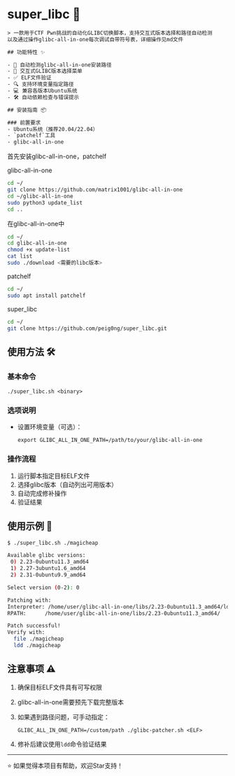 # super_libc 🔧
```tex
> 一款用于CTF Pwn挑战的自动化GLIBC切换脚本，支持交互式版本选择和路径自动检测
以及通过操作glibc-all-in-one每次调试自带符号表，详细操作见md文件

## 功能特性 ✨

- 🚀 自动检测glibc-all-in-one安装路径
- 📂 交互式GLIBC版本选择菜单
- ✅ ELF文件验证
- 🔍 支持环境变量指定路径
- 💻 兼容各版本Ubuntu系统
- 🛠️ 自动依赖检查与错误提示

## 安装指南 📦

### 前置要求
- Ubuntu系统（推荐20.04/22.04）
- `patchelf`工具
- glibc-all-in-one

```

首先安装glibc-all-in-one，patchelf

glibc-all-in-one

```sh
cd ~/
git clone https://github.com/matrix1001/glibc-all-in-one
cd ~/glibc-all-in-one
sudo python3 update_list
cd ..
```

在glibc-all-in-one中

```sh
cd ~/
cd glibc-all-in-one
chmod +x update-list
cat list
sudo ./download <需要的libc版本>
```

patchelf

```sh
cd ~/
sudo apt install patchelf
```

super_libc

```sh
cd ~/
git clone https://github.com/peig0ng/super_libc.git
```



## 使用方法 🛠️

### 基本命令

```
./super_libc.sh <binary>
```

### 选项说明

- 设置环境变量（可选）：

  ```
  export GLIBC_ALL_IN_ONE_PATH=/path/to/your/glibc-all-in-one
  ```

### 操作流程

1. 运行脚本指定目标ELF文件
2. 选择glibc版本（自动列出可用版本）
3. 自动完成修补操作
4. 验证结果

## 使用示例 📝

```sh
$ ./super_libc.sh ./magicheap

Available glibc versions:
 0) 2.23-0ubuntu11.3_amd64
 1) 2.27-3ubuntu1.6_amd64
 2) 2.31-0ubuntu9.9_amd64

Select version (0-2): 0

Patching with:
Interpreter: /home/user/glibc-all-in-one/libs/2.23-0ubuntu11.3_amd64/ld-2.23.so
RPATH:      /home/user/glibc-all-in-one/libs/2.23-0ubuntu11.3_amd64/

Patch successful!
Verify with:
  file ./magicheap
  ldd ./magicheap
```

## 注意事项 ⚠️

1. 确保目标ELF文件具有可写权限

2. glibc-all-in-one需要预先下载完整版本

3. 如果遇到路径问题，可手动指定：

   ```
   GLIBC_ALL_IN_ONE_PATH=/custom/path ./glibc-patcher.sh <ELF>
   ```

4. 修补后建议使用`ldd`命令验证结果

------

⭐ 如果觉得本项目有帮助，欢迎Star支持！
